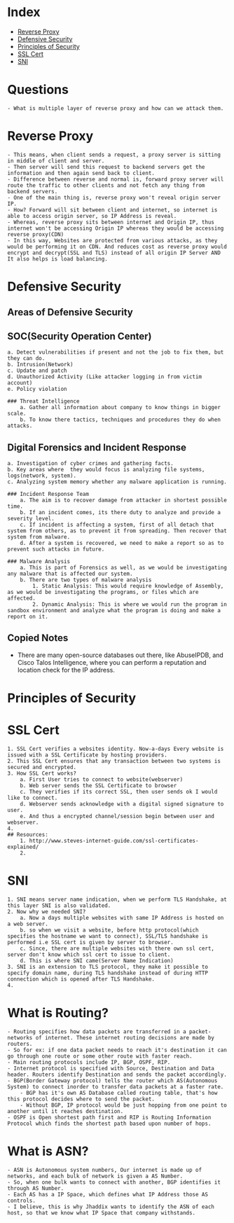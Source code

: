 # Index

- [Reverse Proxy](#Reverse-Proxy)
- [Defensive Security](#Defensive-Security)
- [Principles of Security](#Principles-of-Security)
- [SSL Cert](#SSL-Cert)
- [SNI](#SNI)

# Questions
    - What is multiple layer of reverse proxy and how can we attack them.

# Reverse Proxy
    - This means, when client sends a request, a proxy server is sitting in middle of client and server.
    - Then server will send this request to backend servers get the information and then again send back to client.
    - Difference between reverse and normal is, forward proxy server will route the traffic to other clients and not fetch any thing from backend servers.
    - One of the main thing is, reverse proxy won't reveal origin server IP.
    - How? Forward will sit between client and internet, so internet is able to access origin server, so IP Address is reveal.
    - Whereas, reverse proxy sits between internet and Origin IP, thus internet won't be accessing Origin IP whereas they would be accessing reverse proxy(CDN)
    - In this way, Websites are protected from various attacks, as they would be performing it on CDN. And reduces cost as reverse proxy would encrypt and decrypt(SSL and TLS) instead of all origin IP Server AND It also helps is load balancing.

# Defensive Security
## Areas of Defensive Security

## SOC(Security Operation Center)
	a. Detect vulnerabilities if present and not the job to fix them, but they can do.
	b. Intrusion(Network)
	c. Update and patch
	d. Unauthorized Activity (Like attacker logging in from victim account)
	e. Policy violation

	### Threat Intelligence
		a. Gather all information about company to know things in bigger scale.
		b. To know there tactics, techniques and procedures they do when attacks.

## Digital Forensics and Incident Response
	a. Investigation of cyber crimes and gathering facts.
	b. Key areas where  they would focus is analyzing file systems, logs(network, system).
	c. Analyzing system memory whether any malware application is running.

	### Incident Response Team
		a. The aim is to recover damage from attacker in shortest possible time.
		b. If an incident comes, its there duty to analyze and provide a severity level.
		c. If incident is affecting a system, first of all detach that system from others, as to prevent it from spreading. Then recover that system from malware.
		d. After a system is recovered, we need to make a report so as to prevent such attacks in future.

	### Malware Analysis
		a. This is part of Forensics as well, as we would be investigating any malware that is affected our system.
		b. There are two types of malware analysis
			1. Static Analysis: This would require knowledge of Assembly, as we would be investigating the programs, or files which are affected.
			2. Dynamic Analysis: This is where we would run the program in sandbox environment and analyze what the program is doing and make a report on it.

## Copied Notes
- There are many open-source databases out there, like AbuseIPDB, and Cisco Talos Intelligence, where you can perform a reputation and location check for the IP address.

# Principles of Security

# SSL Cert
	1. SSL Cert verifies a websites identity. Now-a-days Every website is issued with a SSL Certificate by hosting providers.
	2. This SSL Cert ensures that any transaction between two systems is secured and encrypted.
	3. How SSL Cert works?
		a. First User tries to connect to website(webserver)
		b. Web server sends the SSL Certificate to browser
		c. They verifies if its correct SSL, then user sends ok I would like to connect.
		d. Webserver sends acknowledge with a digital signed signature to user.
		e. And thus a encrypted channel/session begin between user and webserver.
	4. 
	## Resources:
		1. http://www.steves-internet-guide.com/ssl-certificates-explained/
		2. 

# SNI
	1. SNI means server name indication, when we perform TLS Handshake, at this layer SNI is also validated.
	2. Now why we needed SNI?
		a. Now a days multiple websites with same IP Address is hosted on a web server.
		b. so when we visit a website, before http protocol(which specifies the hostname we want to connect), SSL/TLS handshake is performed i.e SSL cert is given by server to browser.
		c. Since, there are multiple websites with there own ssl cert, server don't know which ssl cert to issue to client.
		d. This is where SNI came(Server Name Indication)
	3. SNI is an extension to TLS protocol, they make it possible to specify domain name, during TLS handshake instead of during HTTP connection which is opened after TLS Handshake.
	4. 
	
# What is Routing?
    - Routing specifies how data packets are transferred in a packet-networks of internet. These internet routing decisions are made by routers.
    - So for ex: if one data packet needs to reach it's destination it can go through one route or some other route with faster reach.
    - Main routing protocols include IP, BGP, OSPF, RIP.
    - Internet protocol is specified with Source, Destination and Data header. Routers identify Destination and sends the packet accordingly.
    - BGP(Border Gateway protocol) tells the router which AS(Autonomous System) to connect inorder to transfer data packets at a faster rate.
        - BGP has it's own AS Database called routing table, that's how this protocol decides where to send the packet.
        - Without BGP, IP protocol would be just hopping from one point to another until it reaches destination.
    - OSPF is Open shortest path first and RIP is Routing Information Protocol which finds the shortest path based upon number of hops.
    
# What is ASN?
    - ASN is Autonomous system numbers, Our internet is made up of networks, and each bulk of network is given a AS Number.
    - So, when one bulk wants to connect with another, BGP identifies it through AS Number.
    - Each AS has a IP Space, which defines what IP Address those AS controls.
    - I believe, this is why Jhaddix wants to identify the ASN of each host, so that we know what IP Space that company withstands.
